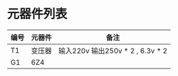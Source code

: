 # 元器件列表
| 编号 | 元器件 | 备注                            |
|-----|-------|---------------------------------|
| T1  | 变压器 | 输入220v 输出250v * 2 , 6.3v * 2 |
| G1  | 6Z4   |                                 |
